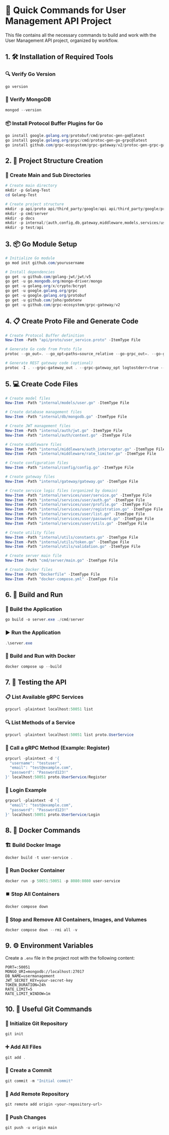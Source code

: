 ﻿# 🚀 Quick Commands for User Management API Project

This file contains all the necessary commands to build and work with the User Management API project, organized by workflow.

## 1. 🛠️ Installation of Required Tools

### 🔍 Verify Go Version
```powershell
go version
```

### 🍃 Verify MongoDB
```powershell
mongod --version
```

### 📦 Install Protocol Buffer Plugins for Go
```powershell
go install google.golang.org/protobuf/cmd/protoc-gen-go@latest
go install google.golang.org/grpc/cmd/protoc-gen-go-grpc@latest
go install github.com/grpc-ecosystem/grpc-gateway/v2/protoc-gen-grpc-gateway@latest
```

## 2. 📂 Project Structure Creation

### 📁 Create Main and Sub Directories
```powershell
# Create main directory
mkdir -p Golang-Test
cd Golang-Test

# Create project structure
mkdir -p api/proto api/third_party/google/api api/third_party/google/protobuf
mkdir -p cmd/server
mkdir -p docs
mkdir -p internal/{auth,config,db,gateway,middleware,models,services/user,utils}
mkdir -p test/api
```

## 3. 📦 Go Module Setup

```powershell
# Initialize Go module
go mod init github.com/yourusername

# Install dependencies
go get -u github.com/golang-jwt/jwt/v5
go get -u go.mongodb.org/mongo-driver/mongo
go get -u golang.org/x/crypto/bcrypt
go get -u google.golang.org/grpc
go get -u google.golang.org/protobuf
go get -u github.com/joho/godotenv
go get -u github.com/grpc-ecosystem/grpc-gateway/v2
```

## 4. 📋 Create Proto File and Generate Code

```powershell
# Create Protocol Buffer definition
New-Item -Path "api/proto/user_service.proto" -ItemType File

# Generate Go code from Proto file
protoc --go_out=. --go_opt=paths=source_relative --go-grpc_out=. --go-grpc_opt=paths=source_relative api/proto/user_service.proto

# Generate REST gateway code (optional)
protoc -I . --grpc-gateway_out . --grpc-gateway_opt logtostderr=true --grpc-gateway_opt paths=source_relative api/proto/user_service.proto
```

## 5. 💻 Create Code Files

```powershell
# Create model files
New-Item -Path "internal/models/user.go" -ItemType File

# Create database management files
New-Item -Path "internal/db/mongodb.go" -ItemType File

# Create JWT management files
New-Item -Path "internal/auth/jwt.go" -ItemType File
New-Item -Path "internal/auth/context.go" -ItemType File

# Create middleware files
New-Item -Path "internal/middleware/auth_interceptor.go" -ItemType File
New-Item -Path "internal/middleware/rate_limiter.go" -ItemType File

# Create configuration files
New-Item -Path "internal/config/config.go" -ItemType File

# Create gateway files
New-Item -Path "internal/gateway/gateway.go" -ItemType File

# Create service logic files (organized by domain)
New-Item -Path "internal/services/user/service.go" -ItemType File
New-Item -Path "internal/services/user/auth.go" -ItemType File
New-Item -Path "internal/services/user/profile.go" -ItemType File
New-Item -Path "internal/services/user/registration.go" -ItemType File
New-Item -Path "internal/services/user/list.go" -ItemType File
New-Item -Path "internal/services/user/password.go" -ItemType File
New-Item -Path "internal/services/user/utils.go" -ItemType File

# Create utility files
New-Item -Path "internal/utils/constants.go" -ItemType File
New-Item -Path "internal/utils/token.go" -ItemType File
New-Item -Path "internal/utils/validation.go" -ItemType File

# Create server main file
New-Item -Path "cmd/server/main.go" -ItemType File

# Create Docker files
New-Item -Path "Dockerfile" -ItemType File
New-Item -Path "docker-compose.yml" -ItemType File
```

## 6. 🚀 Build and Run

### 🔨 Build the Application
```powershell
go build -o server.exe ./cmd/server
```

### ▶️ Run the Application
```powershell
.\server.exe
```

### 🐳 Build and Run with Docker
```powershell
docker compose up --build
```

## 7. 🧪 Testing the API

### 📋 List Available gRPC Services
```powershell
grpcurl -plaintext localhost:50051 list
```

### 🔍 List Methods of a Service
```powershell
grpcurl -plaintext localhost:50051 list proto.UserService
```

### 📡 Call a gRPC Method (Example: Register)
```powershell
grpcurl -plaintext -d '{
  "username": "testuser",
  "email": "test@example.com",
  "password": "Password123!"
}' localhost:50051 proto.UserService/Register
```

### 🔑 Login Example
```powershell
grpcurl -plaintext -d '{
  "email": "test@example.com",
  "password": "Password123!"
}' localhost:50051 proto.UserService/Login
```

## 8. 🐳 Docker Commands

### 🏗️ Build Docker Image
```powershell
docker build -t user-service .
```

### 🚢 Run Docker Container
```powershell
docker run -p 50051:50051 -p 8080:8080 user-service
```

### ⏹️ Stop All Containers
```powershell
docker compose down
```

### 🧹 Stop and Remove All Containers, Images, and Volumes
```powershell
docker compose down --rmi all -v
```

## 9. ⚙️ Environment Variables

Create a `.env` file in the project root with the following content:
```
PORT=:50051
MONGO_URI=mongodb://localhost:27017
DB_NAME=usermanagement
JWT_SECRET_KEY=your-secret-key
TOKEN_DURATION=24h
RATE_LIMIT=5
RATE_LIMIT_WINDOW=1m
```

## 10. 📝 Useful Git Commands

### 🌱 Initialize Git Repository
```powershell
git init
```

### ➕ Add All Files
```powershell
git add .
```

### 💾 Create a Commit
```powershell
git commit -m "Initial commit"
```

### 🔗 Add Remote Repository
```powershell
git remote add origin <your-repository-url>
```

### 🚀 Push Changes
```powershell
git push -u origin main
```
